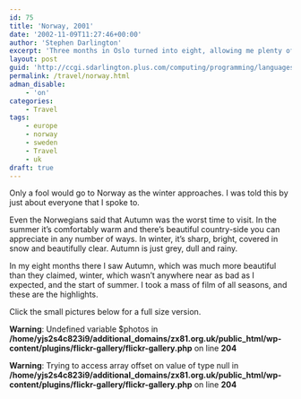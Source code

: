 ```yaml
---
id: 75
title: 'Norway, 2001'
date: '2002-11-09T11:27:46+00:00'
author: 'Stephen Darlington'
excerpt: 'Three months in Oslo turned into eight, allowing me plenty of time to visit other parts of Norway and Sweden. Here are the results. '
layout: post
guid: 'http://ccgi.sdarlington.plus.com/computing/programming/languages/norway-2001.html'
permalink: /travel/norway.html
adman_disable:
    - 'on'
categories:
    - Travel
tags:
    - europe
    - norway
    - sweden
    - Travel
    - uk
draft: true
---
```


Only a fool would go to Norway as the winter approaches. I was told this by just about everyone that I spoke to.

Even the Norwegians said that Autumn was the worst time to visit. In the summer it’s comfortably warm and there’s beautiful country-side you can appreciate in any number of ways. In winter, it’s sharp, bright, covered in snow and beautifully clear. Autumn is just grey, dull and rainy.

In my eight months there I saw Autumn, which was much more beautiful than they claimed, winter, which wasn’t anywhere near as bad as I expected, and the start of summer. I took a mass of film of all seasons, and these are the highlights.

Click the small pictures below for a full size version.

  
**Warning**: Undefined variable $photos in **/home/yjs2s4c823i9/additional\_domains/zx81.org.uk/public\_html/wp-content/plugins/flickr-gallery/flickr-gallery.php** on line **204**  
  
**Warning**: Trying to access array offset on value of type null in **/home/yjs2s4c823i9/additional\_domains/zx81.org.uk/public\_html/wp-content/plugins/flickr-gallery/flickr-gallery.php** on line **204**

<div class="flickr-gallery photoset" id="gallery-9f501adf"><div class="fg-clear"></div> </div><div class="fg-clear"></div> <script type="text/javascript">
											jQuery(document).ready(function(){
							jQuery("#gallery-9f501adf .flickr-thumb img").flightbox({size_callback: get_sizes});
						});
										
										//-->
				</script>All these pictures have been taken on my EOS300. The first few pictures were taken on Kodak Royal Gold ISO100, then there are a few on Fuji Superia ISO100, the black and white ones are on Ilford XP2 ISO400 and all those from Tromsø onwards are on Sensia II 100 slide film.

If the pictures have piqued your interest, there are a few web Sites that you might want to visit:

- [Norwegian Tourist Board](http://www.visitnorway.com/). Lots of interesting stuff.
- [Norwegian State Railways.](http://www.nsb.no/) Check timetables on-line.
- You’re going to need a guide while travelling around Norway. As always, there’s a Lonely Planet guide. You can buy a copy from Amazon ([UK](http://www.amazon.co.uk/exec/obidos/ASIN/174059200X/zx81orguk) or [US](http://www.amazon.com/exec/obidos/ASIN/174059200X/zx81orguk00)).
- I also used the Insight Guide to Scandinavia (mainly for my trip to Stockholm), but the Lonely Planet guide was better. If I’ve not put you off, you can buy a copy from [Amazon UK](http://www.amazon.co.uk/exec/obidos/ASIN/981234571X/zx81orguk) (not available at Amazon.com). Oddly enough, this book was cheaper to buy in Norway than back in London.